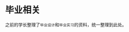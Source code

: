 # 毕业相关

之前的学长整理了`毕业设计`和`毕业实习`的资料，统一整理到此处。








<style>
.md-typeset table:not([class]) th {
    min-width: 1em;
}
</style>